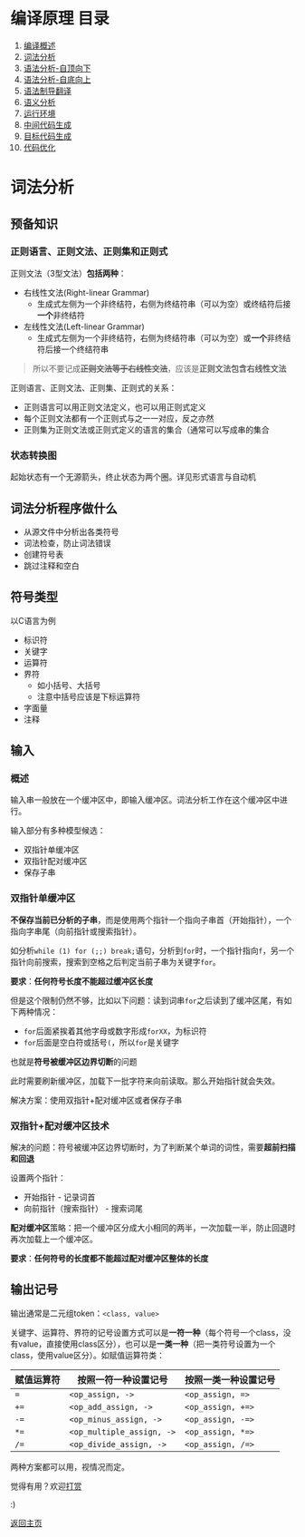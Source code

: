 # 编译原理 目录

1. [编译概述](1.md)
2. [词法分析](2.md)
3. [语法分析-自顶向下](3.md)
4. [语法分析-自底向上](4.md)
5. [语法制导翻译](5.md)
6. [语义分析](6.md)
7. [运行环境](7.md)
8. [中间代码生成](8.md)
9.  [目标代码生成](9.md)
10. [代码优化](10.md)


# 词法分析

## 预备知识

### 正则语言、正则文法、正则集和正则式

正则文法（3型文法）**包括两种**：
- 右线性文法(Right-linear Grammar)
  - 生成式左侧为一个非终结符，右侧为终结符串（可以为空）或终结符后接**一个**非终结符
- 左线性文法(Left-linear Grammar)
  - 生成式左侧为一个非终结符，右侧为终结符串（可以为空）或**一个**非终结符后接一个终结符串

>所以不要记成~~**正则文法等于右线性文法**~~，应该是**正则文法包含右线性文法**

正则语言、正则文法、正则集、正则式的关系：
- 正则语言可以用正则文法定义，也可以用正则式定义
- 每个正则文法都有一个正则式与之一一对应，反之亦然
- 正则集为正则文法或正则式定义的语言的集合（通常可以写成串的集合

### 状态转换图

起始状态有一个无源箭头，终止状态为两个圈。详见形式语言与自动机

## 词法分析程序做什么

- 从源文件中分析出各类符号
- 词法检查，防止词法错误
- 创建符号表
- 跳过注释和空白

## 符号类型

以C语言为例
- 标识符
- 关键字
- 运算符
- 界符
  - 如小括号、大括号
  - 注意中括号应该是下标运算符
- 字面量
- 注释

## 输入

### 概述

输入串一般放在一个缓冲区中，即输入缓冲区。词法分析工作在这个缓冲区中进行。

输入部分有多种模型候选：
- 双指针单缓冲区
- 双指针配对缓冲区
- 保存子串

### 双指针单缓冲区

**不保存当前已分析的子串**，而是使用两个指针一个指向子串首（开始指针），一个指向字串尾（向前指针或搜索指针）。

如分析`while (1) for (;;) break;`语句，分析到`for`时，一个指针指向`f`，另一个指针向前搜索，搜索到空格之后判定当前子串为关键字`for`。

**要求**：**任何符号长度不能超过缓冲区长度**

但是这个限制仍然不够，比如以下问题：读到词串`for`之后读到了缓冲区尾，有如下两种情况：
- `for`后面紧挨着其他字母或数字形成`forXX`，为标识符
- `for`后面是空白符或括号`(`，所以`for`是关键字

也就是**符号被缓冲区边界切断**的问题

此时需要刷新缓冲区，加载下一批字符来向前读取。那么开始指针就会失效。

解决方案：使用双指针+配对缓冲区或者保存子串

### 双指针+配对缓冲区技术

解决的问题：符号被缓冲区边界切断时，为了判断某个单词的词性，需要**超前扫描和回退**

设置两个指针：
- 开始指针 - 记录词首
- 向前指针（搜索指针） - 搜索词尾

**配对缓冲区**策略：把一个缓冲区分成大小相同的两半，一次加载一半，防止回退时再次加载上一个缓冲区。

**要求**：**任何符号的长度都不能超过配对缓冲区整体的长度**

## 输出记号

输出通常是二元组token：`<class, value>`

关键字、运算符、界符的记号设置方式可以是**一符一种**（每个符号一个class，没有value，直接使用class区分），也可以是**一类一种**（把一类符号设置为一个class，使用value区分）。如赋值运算符类：

| 赋值运算符 | 按照一符一种设置记号 | 按照一类一种设置记号 |
| --- | --- | --- |
| `=` | `<op_assign, ->` | `<op_assign, =>` |
| `+=` | `<op_add_assign, ->` | `<op_assign, +=>` |
| `-=` | `<op_minus_assign, ->` | `<op_assign, -=>` |
| `*=` | `<op_multiple_assign, ->` | `<op_assign, *=>` |
| `/=` | `<op_divide_assign, ->` | `<op_assign, /=>` |

两种方案都可以用，视情况而定。

觉得有用？欢迎[打赏](../../../donate.md)

:)

[返回主页](../../../index.md)